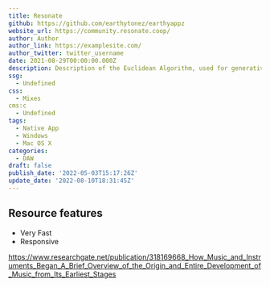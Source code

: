 ```yaml
---
title: Resonate
github: https://github.com/earthytonez/earthyappz
website_url: https://community.resonate.coop/
author: Author
author_link: https://examplesite.com/
author_twitter: twitter_username
date: 2021-08-29T00:00:00.000Z
description: Description of the Euclidean Algorithm, used for generative rhythms
ssg:
  - Undefined
css:
  - Mixes
cms:c
  - Undefined
tags:
  - Native App
  - Windows
  - Mac OS X
categories:
  - DAW
draft: false
publish_date: '2022-05-03T15:17:26Z'
update_date: '2022-08-10T18:31:45Z'
---
```


## Resource features

- Very Fast
- Responsive

https://www.researchgate.net/publication/318169668_How_Music_and_Instruments_Began_A_Brief_Overview_of_the_Origin_and_Entire_Development_of_Music_from_Its_Earliest_Stages

